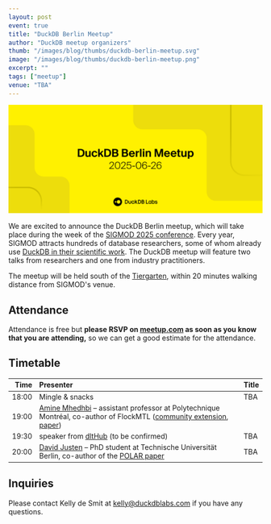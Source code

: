 ```yaml
---
layout: post
event: true
title: "DuckDB Berlin Meetup"
author: "DuckDB meetup organizers"
thumb: "/images/blog/thumbs/duckdb-berlin-meetup.svg"
image: "/images/blog/thumbs/duckdb-berlin-meetup.png"
excerpt: ""
tags: ["meetup"]
venue: "TBA"
---
```


<img src="/images/blog/thumbs/duckdb-berlin-meetup.svg"
     alt="DuckDB Berlin Meetup Splashscreen"
     width="680"
     />

We are excited to announce the DuckDB Berlin meetup, which will take place during the week of the [SIGMOD 2025 conference](https://2025.sigmod.org/).
Every year, SIGMOD attracts hundreds of database researchers, some of whom already use [DuckDB in their scientific work](https://shows.acast.com/disseminate). The DuckDB meetup will feature two talks from researchers and one from industry practitioners.

The meetup will be held south of the [Tiergarten](https://www.google.com/maps/@52.3533567,4.9586084,4302m/data=!3m1!1e3?entry=ttu&g_ep=EgoyMDI1MDUyMS4wIKXMDSoASAFQAw%3D%3D), within 20 minutes walking distance from SIGMOD's venue.

## Attendance

Attendance is free but **please RSVP on [meetup.com](https://www.meetup.com/duckdb/events/308039708/) as soon as you know that you are attending,** so we can get a good estimate for the attendance.

## Timetable

| Time  | Presenter | Title   |
|------:|:----------|:--------|
| 18:00 | Mingle & snacks | TBA |
| 19:00 | [Amine Mhedhbi](https://amine.io/) – assistant professor at Polytechnique Montréal, co-author of FlockMTL ([community extension](https://duckdb.org/community_extensions/extensions/flockmtl), [paper](https://arxiv.org/pdf/2504.01157)) | |
| 19:30 | speaker from [dltHub](https://dlthub.com/) (to be confirmed) | TBA |
| 20:00 | [David Justen](https://d-justen.github.io/) – PhD student at Technische Universität Berlin, co-author of the [POLAR paper](https://d-justen.github.io/assets/p1350-justen.pdf) | TBA |

## Inquiries

Please contact Kelly de Smit at [kelly@duckdblabs.com](mailto:kelly@duckdblabs.com) if you have any questions.
